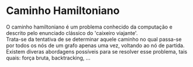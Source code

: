 # Caminho Hamiltoniano
O caminho hamiltoniano é um problema conhecido da computação e descrito pelo enunciado clássico do 'caixeiro viajante'.  
Trata-se da tentativa de se determinar aquele caminho no qual passa-se por todos os nós de um grafo apenas uma vez, voltando ao nó de partida.  
Existem diveras abordagens possíveis para se resolver esse problema, tais quais: força bruta, backtracking, ...